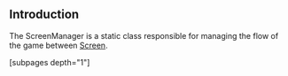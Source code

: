 ## Introduction

The ScreenManager is a static class responsible for managing the flow of the game between [Screen](/frb/docs/index.php?title=FlatRedBall.Screens.Screen.md "FlatRedBall.Screens.Screen").

\[subpages depth="1"\]
